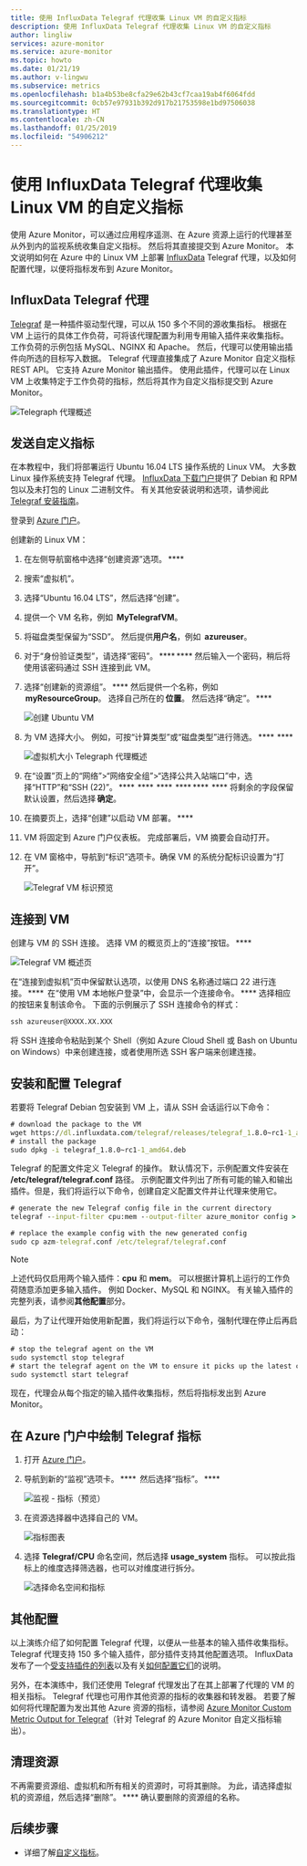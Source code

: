 ```yaml
---
title: 使用 InfluxData Telegraf 代理收集 Linux VM 的自定义指标
description: 使用 InfluxData Telegraf 代理收集 Linux VM 的自定义指标
author: lingliw
services: azure-monitor
ms.service: azure-monitor
ms.topic: howto
ms.date: 01/21/19
ms.author: v-lingwu
ms.subservice: metrics
ms.openlocfilehash: b1a4b53be8cfa29e62b43cf7caa19ab4f6064fdd
ms.sourcegitcommit: 0cb57e97931b392d917b21753598e1bd97506038
ms.translationtype: HT
ms.contentlocale: zh-CN
ms.lasthandoff: 01/25/2019
ms.locfileid: "54906212"
---
```

# <a name="collect-custom-metrics-for-a-linux-vm-with-the-influxdata-telegraf-agent"></a>使用 InfluxData Telegraf 代理收集 Linux VM 的自定义指标

使用 Azure Monitor，可以通过应用程序遥测、在 Azure 资源上运行的代理甚至从外到内的监视系统收集自定义指标。 然后将其直接提交到 Azure Monitor。 本文说明如何在 Azure 中的 Linux VM 上部署 [InfluxData](https://www.influxdata.com/) Telegraf 代理，以及如何配置代理，以便将指标发布到 Azure Monitor。 

## <a name="influxdata-telegraf-agent"></a>InfluxData Telegraf 代理 

[Telegraf](https://docs.influxdata.com/telegraf/v1.7/) 是一种插件驱动型代理，可以从 150 多个不同的源收集指标。 根据在 VM 上运行的具体工作负荷，可将该代理配置为利用专用输入插件来收集指标。 工作负荷的示例包括 MySQL、NGINX 和 Apache。 然后，代理可以使用输出插件向所选的目标写入数据。 Telegraf 代理直接集成了 Azure Monitor 自定义指标 REST API。 它支持 Azure Monitor 输出插件。 使用此插件，代理可以在 Linux VM 上收集特定于工作负荷的指标，然后将其作为自定义指标提交到 Azure Monitor。 

 ![Telegraph 代理概述](./media/collect-custom-metrics-linux-telegraf/telegraf-agent-overview.png)

## <a name="send-custom-metrics"></a>发送自定义指标 

在本教程中，我们将部署运行 Ubuntu 16.04 LTS 操作系统的 Linux VM。 大多数 Linux 操作系统支持 Telegraf 代理。 [InfluxData 下载门户](https://portal.influxdata.com/downloads)提供了 Debian 和 RPM 包以及未打包的 Linux 二进制文件。 有关其他安装说明和选项，请参阅此 [Telegraf 安装指南](https://docs.influxdata.com/telegraf/v1.8/introduction/installation/)。 

登录到 [Azure 门户](https://portal.azure.com)。

创建新的 Linux VM： 

1. 在左侧导航窗格中选择“创建资源”选项。 ****  
1. 搜索“虚拟机”。  
1. 选择“Ubuntu 16.04 LTS”，然后选择“创建”。 
1. 提供一个 VM 名称，例如  **MyTelegrafVM**。  
1. 将磁盘类型保留为“SSD”。 然后提供**用户名**，例如  **azureuser**。 
1. 对于“身份验证类型”，请选择“密码”。 **** **** 然后输入一个密码，稍后将使用该密码通过 SSH 连接到此 VM。 
1. 选择“创建新的资源组”。 **** 然后提供一个名称，例如  **myResourceGroup**。 选择自己所在的 **位置**。 然后选择“确定”。 **** 

    ![创建 Ubuntu VM](./media/collect-custom-metrics-linux-telegraf/create-vm.png)

1. 为 VM 选择大小。 例如，可按“计算类型”或“磁盘类型”进行筛选。 ****  **** 

    ![虚拟机大小 Telegraph 代理概述](./media/collect-custom-metrics-linux-telegraf/vm-size.png)

1. 在“设置”页上的“网络”>“网络安全组”>“选择公共入站端口”中，选择“HTTP”和“SSH (22)”。 ****  ****  ****  **** ****  **** 将剩余的字段保留默认设置，然后选择 **确定**。 

1. 在摘要页上，选择“创建”以启动 VM 部署。 ****  

1. VM 将固定到 Azure 门户仪表板。 完成部署后，VM 摘要会自动打开。 

1. 在 VM 窗格中，导航到“标识”选项卡。确保 VM 的系统分配标识设置为“打开”。 
 
    ![Telegraf VM 标识预览](./media/collect-custom-metrics-linux-telegraf/connect-to-VM.png)
 
## <a name="connect-to-the-vm"></a>连接到 VM 

创建与 VM 的 SSH 连接。 选择 VM 的概览页上的“连接”按钮。 ****  

![Telegraf VM 概述页](./media/collect-custom-metrics-linux-telegraf/connect-VM-button2.png)

在“连接到虚拟机”页中保留默认选项，以使用 DNS 名称通过端口 22 进行连接。 ****  在“使用 VM 本地帐户登录”中，会显示一个连接命令。 **** 选择相应的按钮来复制该命令。 下面的示例展示了 SSH 连接命令的样式： 

```cmd
ssh azureuser@XXXX.XX.XXX 
```

将 SSH 连接命令粘贴到某个 Shell（例如 Azure Cloud Shell 或 Bash on Ubuntu on Windows）中来创建连接，或者使用所选 SSH 客户端来创建连接。 

## <a name="install-and-configure-telegraf"></a>安装和配置 Telegraf 

若要将 Telegraf Debian 包安装到 VM 上，请从 SSH 会话运行以下命令： 

```cmd
# download the package to the VM 
wget https://dl.influxdata.com/telegraf/releases/telegraf_1.8.0~rc1-1_amd64.deb 
# install the package 
sudo dpkg -i telegraf_1.8.0~rc1-1_amd64.deb
```
Telegraf 的配置文件定义 Telegraf 的操作。 默认情况下，示例配置文件安装在 **/etc/telegraf/telegraf.conf** 路径。 示例配置文件列出了所有可能的输入和输出插件。但是，我们将运行以下命令，创建自定义配置文件并让代理来使用它。 

```cmd
# generate the new Telegraf config file in the current directory 
telegraf --input-filter cpu:mem --output-filter azure_monitor config > azm-telegraf.conf 

# replace the example config with the new generated config 
sudo cp azm-telegraf.conf /etc/telegraf/telegraf.conf 
```

> [!NOTE]  
> 上述代码仅启用两个输入插件：**cpu** 和 **mem**。 可以根据计算机上运行的工作负荷随意添加更多输入插件。 例如 Docker、MySQL 和 NGINX。 有关输入插件的完整列表，请参阅**其他配置**部分。 

最后，为了让代理开始使用新配置，我们将运行以下命令，强制代理在停止后再启动： 

```cmd
# stop the telegraf agent on the VM 
sudo systemctl stop telegraf 
# start the telegraf agent on the VM to ensure it picks up the latest configuration 
sudo systemctl start telegraf 
```
现在，代理会从每个指定的输入插件收集指标，然后将指标发出到 Azure Monitor。 

## <a name="plot-your-telegraf-metrics-in-the-azure-portal"></a>在 Azure 门户中绘制 Telegraf 指标 

1. 打开 [Azure 门户](https://portal.azure.com)。 

1. 导航到新的“监视”选项卡。 ****  然后选择“指标”。 ****  

     ![监视 - 指标（预览）](./media/collect-custom-metrics-linux-telegraf/metrics.png)

1. 在资源选择器中选择自己的 VM。

     ![指标图表](./media/collect-custom-metrics-linux-telegraf/metric-chart.png)

1. 选择 **Telegraf/CPU** 命名空间，然后选择 **usage_system** 指标。 可以按此指标上的维度选择筛选器，也可以对维度进行拆分。  

     ![选择命名空间和指标](./media/collect-custom-metrics-linux-telegraf/VM-resource-selector.png)

## <a name="additional-configuration"></a>其他配置 

以上演练介绍了如何配置 Telegraf 代理，以便从一些基本的输入插件收集指标。Telegraf 代理支持 150 多个输入插件，部分插件支持其他配置选项。 InfluxData 发布了一个[受支持插件的列表](https://docs.influxdata.com/telegraf/v1.7/plugins/inputs/)以及有关[如何配置它们](https://docs.influxdata.com/telegraf/v1.7/administration/configuration/)的说明。  

另外，在本演练中，我们还使用 Telegraf 代理发出了在其上部署了代理的 VM 的相关指标。 Telegraf 代理也可用作其他资源的指标的收集器和转发器。 若要了解如何将代理配置为发出其他 Azure 资源的指标，请参阅 [Azure Monitor Custom Metric Output for Telegraf](https://github.com/influxdata/telegraf/blob/fb704500386214655e2adb53b6eb6b15f7a6c694/plugins/outputs/azure_monitor/README.md)（针对 Telegraf 的 Azure Monitor 自定义指标输出）。  

## <a name="clean-up-resources"></a>清理资源 

不再需要资源组、虚拟机和所有相关的资源时，可将其删除。 为此，请选择虚拟机的资源组，然后选择“删除”。 **** 确认要删除的资源组的名称。 

## <a name="next-steps"></a>后续步骤
- 详细了解[自定义指标](metrics-custom-overview.md)。


